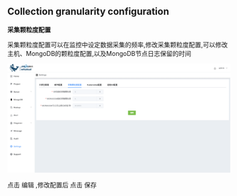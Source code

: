 ## Collection granularity configuration



**采集颗粒度配置**

采集颗粒度配置可以在监控中设定数据采集的频率,修改采集颗粒度配置,可以修改主机、MongoDB的颗粒度配置,以及MongoDB节点日志保留的时间



![1](../../../../images/whalealPlatformImages/Collectiongranularityconfiguration.png)

点击 编辑 ,修改配置后 点击 保存